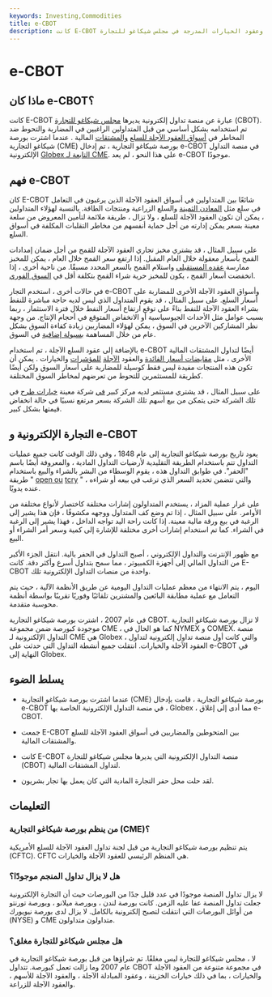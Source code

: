 ```yaml
---
keywords: Investing,Commodities
title: e-CBOT
description: كانت E-CBOT عبارة عن منصة تداول إلكترونية تتيح للمتداولين التعامل في العقود الآجلة وعقود الخيارات المدرجة في مجلس شيكاغو للتجارة (CBOT).
---
```


# e-CBOT
## ماذا كان e-CBOT؟

كانت E-CBOT عبارة عن منصة تداول إلكترونية يديرها [مجلس شيكاغو للتجارة](/cbot) (CBOT). تم استخدامه بشكل أساسي من قبل المتداولين الراغبين في المضاربة والتحوط ضد المخاطر في [أسواق العقود الآجلة للسلع](/commodityfuturescontract) [والمشتقات](/derivative) المالية . عندما اشترت بورصة شيكاغو التجارية (CME) بورصة شيكاغو التجارية ، تم إدخال e-CBOT في منصة التداول الإلكترونية [Globex التابعة لـ CME](/globex). على هذا النحو ، لم يعد e-CBOT موجودًا.

## فهم e-CBOT

كان E-CBOT شائعًا بين المتداولين في أسواق العقود الآجلة الذين يرغبون في التعامل في سلع مثل [المعادن الثمينة](/preciousmetal) والسلع الزراعية ومنتجات الطاقة. بالنسبة لهؤلاء المتداولين ، يمكن أن تكون العقود الآجلة للسلع ، ولا تزال ، طريقة ملائمة لتأمين المعروض من سلعة معينة بسعر يمكن إدارته من أجل حماية أنفسهم من مخاطر التقلبات المكلفة في أسواق السلع.

على سبيل المثال ، قد يشتري مخبز تجاري العقود الآجلة للقمح من أجل ضمان إمدادات القمح بأسعار معقولة خلال العام المقبل. إذا ارتفع سعر القمح خلال العام ، يمكن للمخبز ممارسة [عقده المستقبلي](/futures) واستلام القمح بالسعر المحدد مسبقًا. من ناحية أخرى ، إذا انخفضت أسعار القمح ، يكون للمخبز حرية شراء القمح بتكلفة أقل في [السوق الفوري](/spotmarket).

في حالات أخرى ، استخدم التجار e-CBOT وأسواق العقود الآجلة الأخرى للمضاربة على أسعار السلع. على سبيل المثال ، قد يقوم المتداول الذي ليس لديه حاجة مباشرة للنفط بشراء العقود الآجلة للنفط بناءً على توقع ارتفاع أسعار النفط خلال فترة الاستثمار ، ربما بسبب عوامل مثل الأحداث الجيوسياسية أو الانخفاض المتوقع في أحجام الإنتاج. من وجهة نظر المشاركين الآخرين في السوق ، يمكن لهؤلاء المضاربين زيادة كفاءة السوق بشكل عام من خلال المساهمة [بسيولة إضافية](/liquidity) في السوق.

بالإضافة إلى عقود السلع الآجلة ، تم استخدام e-CBOT أيضًا لتداول المشتقات المالية الأخرى ، مثل [مقايضات أسعار الفائدة](/interestrateswap) والعقود [الآجلة](/indexfutures) [للمؤشرات](/option) والخيارات . يمكن أن تكون هذه المنتجات مفيدة ليس فقط كوسيلة للمضاربة على أسعار السوق ولكن أيضًا كطريقة للمستثمرين للتحوط من تعرضهم لمخاطر السوق المختلفة.

على سبيل المثال ، قد يشتري مستثمر لديه مركز كبير [في](/position) شركة معينة [خيارات طرح](/putoption) في تلك الشركة حتى يتمكن من بيع أسهم تلك الشركة بسعر مرتفع نسبيًا في حالة انخفاض قيمتها بشكل كبير.

## التجارة الإلكترونية و e-CBOT

يعود تاريخ بورصة شيكاغو التجارية إلى عام 1848 ، وفي ذلك الوقت كانت جميع عمليات التداول تتم باستخدام الطريقة التقليدية لأرضيات التداول المادية ، والمعروفة أيضًا باسم "الحفر". في طوابق التداول هذه ، يقوم الوسطاء من البشر بالشراء والبيع باستخدام طريقة " [open ou](/openoutcry) [tcry](/openoutcry) " ، والتي تتضمن تحديد السعر الذي ترغب في بيعه أو شراءه عنده يدويًا.

على غرار عملية المزاد ، يستخدم المتداولون إشارات مختلفة كاختصار لأنواع مختلفة من الأوامر. على سبيل المثال ، إذا تم وضع كف المتداول ووجهه مكشوفًا ، فإن هذا يشير إلى الرغبة في بيع ورقة مالية معينة. إذا كانت راحة اليد تواجه الداخل ، فهذا يشير إلى الرغبة في الشراء. كما تم استخدام إشارات أخرى مختلفة للإشارة إلى كمية وسعر أمر الشراء أو البيع.

مع ظهور الإنترنت والتداول الإلكتروني ، أصبح التداول في الحفر بالية. انتقل الجزء الأكبر من التداول المالي إلى أجهزة الكمبيوتر ، مما سمح بتداول أسرع وأكثر دقة. كانت E-CBOT واحدة من منصات التداول الإلكترونية تلك.

اليوم ، يتم الانتهاء من معظم عمليات التداول اليومية عن طريق الأنظمة الآلية ، حيث يتم التعامل مع عملية مطابقة البائعين والمشترين تلقائيًا وفوريًا تقريبًا بواسطة أنظمة محوسبة متقدمة.

في عام 2007 ، اشترت بورصة شيكاغو التجارية CBOT. لا تزال بورصة شيكاغو التجارية موجودة كبورصة ضمن مجموعة CME ، كما هو الحال في NYMEX و COMEX. منصة التداول الإلكترونية لـ CME هي Globex ، والتي كانت أول منصة تداول إلكترونية لتداول العقود الآجلة والخيارات. انتقلت جميع أنشطة التداول التي حدثت على e-CBOT في النهاية إلى Globex.

## يسلط الضوء

- عندما اشترت بورصة شيكاغو التجارية (CME) بورصة شيكاغو التجارية ، قامت بإدخال e-CBOT في منصة التداول الإلكترونية الخاصة بها ، Globex ، مما أدى إلى إغلاق e-CBOT.

- جمعت E-CBOT بين المتحوطين والمضاربين في أسواق العقود الآجلة للسلع والمشتقات المالية.

- كانت E-CBOT منصة التداول الإلكترونية التي يديرها مجلس شيكاغو للتجارة (CBOT) لتداول المشتقات المالية.

- لقد حلت محل حفر التجارة المادية التي كان يعمل بها تجار بشريون.

## التعليمات

### من ينظم بورصة شيكاغو التجارية (CME)؟

يتم تنظيم بورصة شيكاغو التجارية من قبل لجنة تداول العقود الآجلة للسلع الأمريكية (CFTC). CFTC هي المنظم الرئيسي للعقود الآجلة والخيارات.

### هل لا يزال تداول المنجم موجودًا؟

لا يزال تداول المنصة موجودًا في عدد قليل جدًا من البورصات حيث أن التجارة الإلكترونية جعلت تداول المنصة عفا عليه الزمن. كانت بورصة لندن ، وبورصة ميلانو ، وبورصة تورنتو من أوائل البورصات التي انتقلت لتصبح إلكترونية بالكامل. لا يزال لدى بورصة نيويورك (NYSE) و CME متداولون متداولون.

### هل مجلس شيكاغو للتجارة مغلق؟

لا ، مجلس شيكاغو للتجارة ليس مغلقًا. تم شراؤها من قبل بورصة شيكاغو التجارية في عام 2007 وما زالت تعمل كبورصة. تتداول CBOT في مجموعة متنوعة من العقود الآجلة والخيارات ، بما في ذلك خيارات الخزينة ، وعقود المبادلة الآجلة ، والعقود الآجلة للأسهم ، والعقود الآجلة للزراعة.


